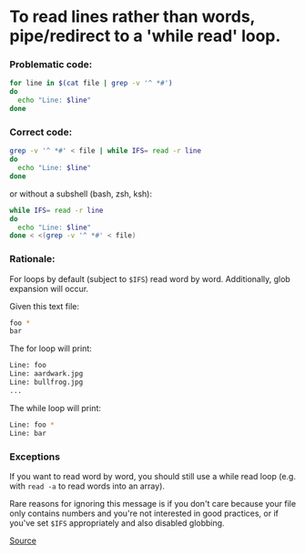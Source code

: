 # To read lines rather than words, pipe/redirect to a 'while read' loop.

### Problematic code:

```sh
for line in $(cat file | grep -v '^ *#')
do
  echo "Line: $line"
done
```

### Correct code:

```sh
grep -v '^ *#' < file | while IFS= read -r line
do
  echo "Line: $line"
done
```

or without a subshell (bash, zsh, ksh):

```sh
while IFS= read -r line
do
  echo "Line: $line"
done < <(grep -v '^ *#' < file)
```

### Rationale:

For loops by default (subject to `$IFS`) read word by word. Additionally, glob expansion will occur.

Given this text file:

```sh
foo *
bar
```

The for loop will print:

```sh
Line: foo
Line: aardwark.jpg
Line: bullfrog.jpg
...
```

The while loop will print:

```sh
Line: foo *
Line: bar
```


### Exceptions

If you want to read word by word, you should still use a while read loop (e.g. with `read -a` to read words into an array).

Rare reasons for ignoring this message is if you don't care because your file only contains numbers and you're not interested in good practices, or if you've set `$IFS` appropriately and also disabled globbing.

[Source](https://github.com/koalaman/shellcheck/wiki/SC2013)

